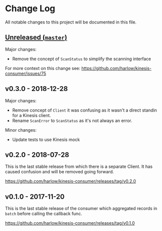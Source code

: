 # Change Log

All notable changes to this project will be documented in this file.

## [Unreleased (`master`)][unreleased]

Major changes:

- Remove the concept of `ScanStatus` to simplify the scanning interface

For more context on this change see: https://github.com/harlow/kinesis-consumer/issues/75

## v0.3.0 - 2018-12-28

Major changes:

- Remove concept of `Client` it was confusing as it wasn't a direct standin for a Kinesis client.
- Rename `ScanError` to `ScanStatus` as it's not always an error.

Minor changes:

- Update tests to use Kinesis mock

## v0.2.0 - 2018-07-28

This is the last stable release from which there is a separate Client. It has caused confusion and will be removed going forward.

https://github.com/harlow/kinesis-consumer/releases/tag/v0.2.0

## v0.1.0 - 2017-11-20

This is the last stable release of the consumer which aggregated records in `batch` before calling the callback func.

https://github.com/harlow/kinesis-consumer/releases/tag/v0.1.0

[unreleased]: https://github.com/harlow/kinesis-consumer/compare/v0.2.0...HEAD
[options]: https://dave.cheney.net/2014/10/17/functional-options-for-friendly-apis
